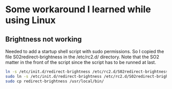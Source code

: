 # Some workaround I learned while using Linux

## Brightness not working

Needed to add a startup shell script with sudo permissions.
So I copied the file S02redirect-brightness in the /etc/rc2.d/ directory.
Note that the SO2 matter in the front of the script since the script has to be runned at last.

```bash
ln -s /etc/init.d/redirect-brightness /etc/rc2.d/S02redirect-brightness
sudo ln -s /etc/init.d/redirect-brightness /etc/rc2.d/S02redirect-brightness
sudo cp redirect-brightness /usr/local/bin/
```
